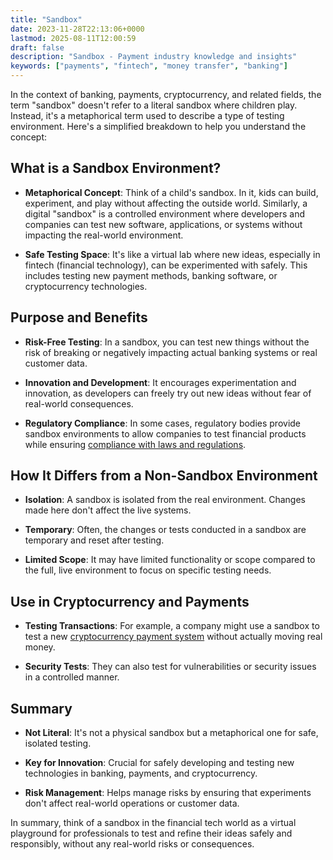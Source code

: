 ```yaml
---
title: "Sandbox"
date: 2023-11-28T22:13:06+0000
lastmod: 2025-08-11T12:00:59
draft: false
description: "Sandbox - Payment industry knowledge and insights"
keywords: ["payments", "fintech", "money transfer", "banking"]
---
```


In the context of banking, payments, cryptocurrency, and related fields, the term "sandbox" doesn't refer to a literal sandbox where children play. Instead, it's a metaphorical term used to describe a type of testing environment. Here's a simplified breakdown to help you understand the concept:

## What is a Sandbox Environment?

- **Metaphorical Concept**: Think of a child's sandbox. In it, kids can build, experiment, and play without affecting the outside world. Similarly, a digital "sandbox" is a controlled environment where developers and companies can test new software, applications, or systems without impacting the real-world environment.

- **Safe Testing Space**: It's like a virtual lab where new ideas, especially in fintech (financial technology), can be experimented with safely. This includes testing new payment methods, banking software, or cryptocurrency technologies.

## Purpose and Benefits

- **Risk-Free Testing**: In a sandbox, you can test new things without the risk of breaking or negatively impacting actual banking systems or real customer data.

- **Innovation and Development**: It encourages experimentation and innovation, as developers can freely try out new ideas without fear of real-world consequences.

- **Regulatory Compliance**: In some cases, regulatory bodies provide sandbox environments to allow companies to test financial products while ensuring [compliance with laws and regulations](https://faisalkhanllc.xyz/resources/payments-wiki/f/financial-regulatory-frameworks/).

## How It Differs from a Non-Sandbox Environment

- **Isolation**: A sandbox is isolated from the real environment. Changes made here don't affect the live systems.

- **Temporary**: Often, the changes or tests conducted in a sandbox are temporary and reset after testing.

- **Limited Scope**: It may have limited functionality or scope compared to the full, live environment to focus on specific testing needs.

## Use in Cryptocurrency and Payments

- **Testing Transactions**: For example, a company might use a sandbox to test a new [cryptocurrency payment system](https://faisalkhanllc.xyz/resources/payments-wiki/c/cryptocurrency-banking/) without actually moving real money.

- **Security Tests**: They can also test for vulnerabilities or security issues in a controlled manner.

## Summary

- **Not Literal**: It's not a physical sandbox but a metaphorical one for safe, isolated testing.

- **Key for Innovation**: Crucial for safely developing and testing new technologies in banking, payments, and cryptocurrency.

- **Risk Management**: Helps manage risks by ensuring that experiments don't affect real-world operations or customer data.

In summary, think of a sandbox in the financial tech world as a virtual playground for professionals to test and refine their ideas safely and responsibly, without any real-world risks or consequences.